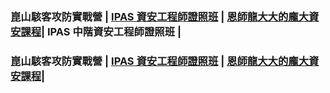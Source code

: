 ### 崑山駭客攻防實戰營 | [IPAS 資安工程師證照班](./IPAS/readme.md) | [恩師龍大大的龐大資安課程](./cource.md)| IPAS 中階資安工程師證照班 |

### 崑山駭客攻防實戰營 | [IPAS 資安工程師證照班](./IPAS/readme.md) | [恩師龍大大的龐大資安課程](./cource.md)|
